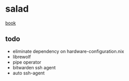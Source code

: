 # salad

[book](https://salad.newty.dev/)

## todo

- eliminate dependency on hardware-configuration.nix
- librewolf
- pipe operator
- bitwarden ssh agent
- auto ssh-agent
